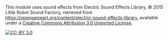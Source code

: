 This module uses sound effects from Electric Sound Effects Library, © 2015 Little Robot Sound Factory, retrieved from https://opengameart.org/content/electric-sound-effects-library, available under a [Creative Commons Attribution 3.0 Unported License](https://creativecommons.org/licenses/by/3.0/).

[![CC-BY 3.0](https://i.creativecommons.org/l/by/3.0/88x31.png)](https://creativecommons.org/licenses/by/3.0/)
